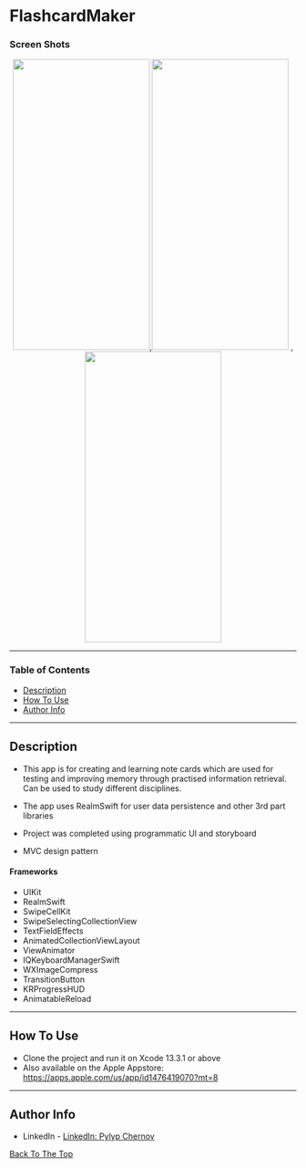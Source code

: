 # FlashcardMaker

### Screen Shots

<p align="center">
<img src="https://user-images.githubusercontent.com/45902091/169407632-5ccec0fa-ec7d-437d-b7f0-69657525fb25.png"
width="240" height="510">,<img src="https://user-images.githubusercontent.com/45902091/169406037-bb89aa1f-35fb-4bc8-bbf3-be5ea84726f3.gif" width="240" height="510"> ,<img src="https://user-images.githubusercontent.com/45902091/169408690-c744763e-d27f-4f5c-9a6d-796f08c7a51a.png" width="240" height="510">  
</p>





---

### Table of Contents

- [Description](#description)
- [How To Use](#how-to-use)
- [Author Info](#author-info)

---

## Description

- This app is for creating and learning note cards which are used for testing and improving memory through practised information retrieval. Can be used to study different disciplines.

- The app uses RealmSwift for user data persistence and other 3rd part libraries

- Project was completed using programmatic UI and storyboard

- MVC design pattern

#### Frameworks

- UIKit
- RealmSwift
- SwipeCellKit
- SwipeSelectingCollectionView
- TextFieldEffects
- AnimatedCollectionViewLayout
- ViewAnimator
- IQKeyboardManagerSwift
- WXImageCompress
- TransitionButton
- KRProgressHUD
- AnimatableReload

---

## How To Use

- Clone the project and run it on Xcode 13.3.1 or above
- Also available on the Apple Appstore: https://apps.apple.com/us/app/id1476419070?mt=8
---

## Author Info

- LinkedIn - [LinkedIn: Pylyp Chernov](https://www.linkedin.com/in/pylyp-chernov-7ab4041a2/)

[Back To The Top](#FlashcardMaker)
